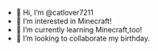 - 👋 Hi, I’m @catlover7211
- 👀 I’m interested in Minecraft!
- 🌱 I’m currently learning Minecraft,too!
- 💞️ I’m looking to collaborate my birthday.

<!---
catlover7211/catlover7211 is a ✨ special ✨ repository because its `README.md` (this file) appears on your GitHub profile.
You can click the Preview link to take a look at your changes.
--->
